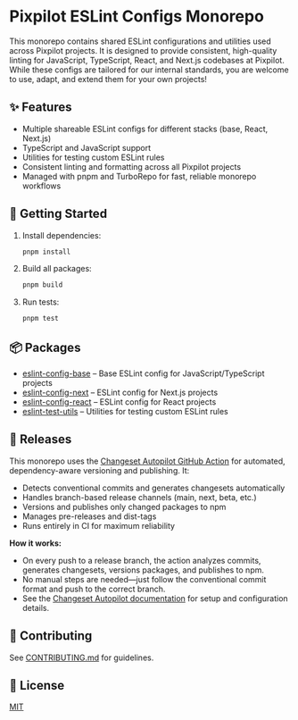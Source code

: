 # Pixpilot ESLint Configs Monorepo

This monorepo contains shared ESLint configurations and utilities used across Pixpilot projects. It is designed to provide consistent, high-quality linting for JavaScript, TypeScript, React, and Next.js codebases at Pixpilot. While these configs are tailored for our internal standards, you are welcome to use, adapt, and extend them for your own projects!

## ✨ Features

- Multiple shareable ESLint configs for different stacks (base, React, Next.js)
- TypeScript and JavaScript support
- Utilities for testing custom ESLint rules
- Consistent linting and formatting across all Pixpilot projects
- Managed with pnpm and TurboRepo for fast, reliable monorepo workflows

## 🚀 Getting Started

1. Install dependencies:
   ```sh
   pnpm install
   ```
2. Build all packages:
   ```sh
   pnpm build
   ```
3. Run tests:
   ```sh
   pnpm test
   ```

## 📦 Packages

- [eslint-config-base](./packages/eslint-config-base) – Base ESLint config for JavaScript/TypeScript projects
- [eslint-config-next](./packages/eslint-config-next) – ESLint config for Next.js projects
- [eslint-config-react](./packages/eslint-config-react) – ESLint config for React projects
- [eslint-test-utils](./packages/eslint-test-utils) – Utilities for testing custom ESLint rules

## 🚢 Releases

This monorepo uses the [Changeset Autopilot GitHub Action](https://github.com/pixpilot/changesets-autopilot) for automated, dependency-aware versioning and publishing. It:

- Detects conventional commits and generates changesets automatically
- Handles branch-based release channels (main, next, beta, etc.)
- Versions and publishes only changed packages to npm
- Manages pre-releases and dist-tags
- Runs entirely in CI for maximum reliability

**How it works:**

- On every push to a release branch, the action analyzes commits, generates changesets, versions packages, and publishes to npm.
- No manual steps are needed—just follow the conventional commit format and push to the correct branch.
- See the [Changeset Autopilot documentation](https://github.com/pixpilot/changesets-autopilot) for setup and configuration details.

## 🤝 Contributing

See [CONTRIBUTING.md](CONTRIBUTING.md) for guidelines.

## 📄 License

[MIT](LICENSE)
